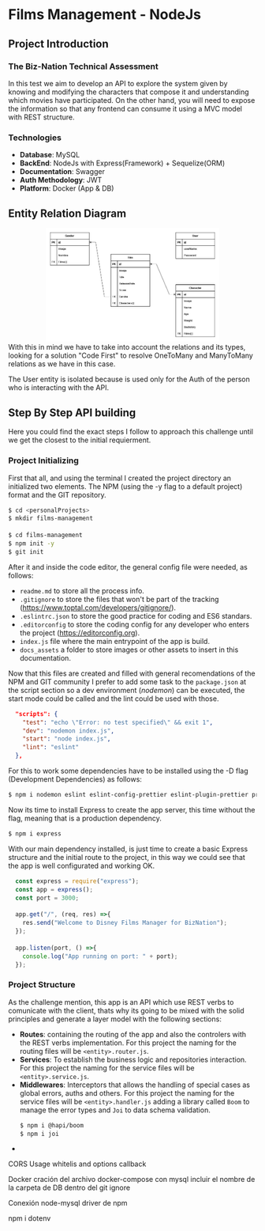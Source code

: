 # Films Management - NodeJs
## Project Introduction
### The Biz-Nation Technical Assessment
In this test we aim to develop an API to explore the system given by knowing and modifying the characters that compose it and understanding which movies have participated. On the other hand, you will need to expose the information so that any frontend can consume it using a MVC model with REST structure.
### Technologies
- **Database**: MySQL
- **BackEnd**: NodeJs with Express(Framework) + Sequelize(ORM)
- **Documentation**: Swagger
- **Auth Methodology**: JWT
- **Platform**: Docker (App & DB)

## Entity Relation Diagram
<div style="width: 70%; margin: 0 auto;">
    <img src="./docs_assets/ER_Diagram.jpg" alt="Example Image" width="500" height="auto">
</div>
With this in mind we have to take into account the relations and its types, looking for a solution "Code First" to resolve OneToMany and ManyToMany relations as we have in this case.

The User entity is isolated because is used only for the Auth of the person who is interacting with the API.

## Step By Step API building
Here you could find the exact steps I follow to approach this challenge until we get the closest to the initial requierment.

### Project Initializing
First that all, and using the terminal I created the project directory an initialized two elements. The NPM (using the -y flag to a default project) format and the GIT repository.
``` bash
$ cd <personalProjects>
$ mkdir films-management

$ cd films-management
$ npm init -y
$ git init
```
After it and inside the code editor, the general config file were needed, as follows:
- `readme.md` to store all the process info.
- `.gitignore` to store the files that won't be part of the tracking (https://www.toptal.com/developers/gitignore/).
- `.eslintrc.json` to store the good practice for coding and ES6 standars.
- `.editorconfig` to store the coding config for any developer who enters the project (https://editorconfig.org).
- `index.js` file where the main entrypoint of the app is build.
- `docs_assets` a folder to store images or other assets to insert in this documentation.

Now that this files are created and filled with general recomendations of the NPM and GIT community I prefer to add some task to the `package.json` at the script section so a dev environment (*nodemon*) can be executed, the start mode could be called and the lint could be used with those.

``` json
  "scripts": {
    "test": "echo \"Error: no test specified\" && exit 1",
    "dev": "nodemon index.js",
    "start": "node index.js",
    "lint": "eslint"
  },
```
For this to work some dependencies have to be installed using the -D flag (Development Dependencies) as follows:
``` bash
$ npm i nodemon eslint eslint-config-prettier eslint-plugin-prettier prettier -D
```
Now its time to install Express to create the app server, this time without the flag, meaning that is a production dependency.
``` bash
$ npm i express
```
With our main dependency installed, is just time to create a basic Express structure and the initial route to the project, in this way we could see that the app is well configurated and working OK.
``` js
  const express = require("express");
  const app = express();
  const port = 3000;

  app.get("/", (req, res) =>{
    res.send("Welcome to Disney Films Manager for BizNation");
  });

  app.listen(port, () =>{
    console.log("App running on port: " + port);
  });
```
### Project Structure
As the challenge mention, this app is an API which use REST verbs to comunicate with the client, thats why its going to be mixed with the solid principles and generate a layer model with the following sections:
- **Routes**: containing the routing of the app and also the controlers with the REST verbs implementation. For this project the naming for the routing files will be `<entity>.router.js`.
- **Services**: To establish the business logic and repositories interaction. For this project the naming for the service files will be `<entity>.service.js`.
- **Middlewares**: Interceptors that allows the handling of special cases as global errors, auths and others. For this project the naming for the service files will be `<entity>.handler.js` adding a library called `Boom` to manage the error types and `Joi` to data schema validation.
  ``` bash
  $ npm i @hapi/boom
  $ npm i joi
  ```
- 





CORS Usage
whitelis and options callback


Docker
cración del archivo docker-compose con mysql
incluir el nombre de la carpeta de DB dentro del git ignore

Conexión node-mysql
driver de npm

npm i dotenv
